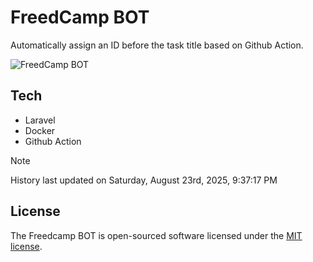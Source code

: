 # FreedCamp BOT

Automatically assign an ID before the task title based on Github Action.

![FreedCamp BOT](https://repository-images.githubusercontent.com/737932867/7d34798b-2680-471c-b089-a78a718d3d6a)

## Tech

- Laravel
- Docker
- Github Action

> [!NOTE]  
> History last updated on Saturday, August 23rd, 2025, 9:37:17 PM

## License

The Freedcamp BOT is open-sourced software licensed under the [MIT license](https://opensource.org/licenses/MIT).
